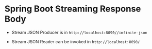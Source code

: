 Spring Boot Streaming Response Body
===========================================

- Stream JSON Producer is in `http://localhost:8090//infinite-json`

- Stream JSON Reader can be invoked in `http://localhost:8090/`
